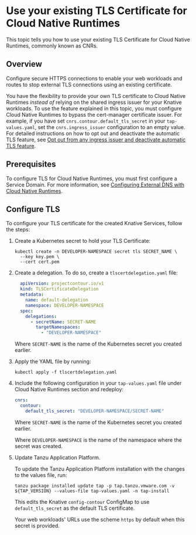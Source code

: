 # Use your existing TLS Certificate for Cloud Native Runtimes

This topic tells you how to use your existing TLS Certificate for Cloud Native Runtimes, commonly known as CNRs.

## <a id='overview'></a> Overview

Configure secure HTTPS connections to enable your web workloads and routes to stop external TLS connections
using an existing certificate.

You have the flexibility to provide your own TLS certificate to Cloud Native Runtimes
_instead of_ relying on the shared ingress issuer for your Knative workloads. To use the feature explained in this topic,
you must configure Cloud Native Runtimes to bypass the cert-manager certificate issuer. For example, if you have set `cnrs.contour.default_tls_secret` in your `tap-values.yaml`,
set the `cnrs.ingress_issuer` configuration to an empty value. For detailed instructions on how to opt out and deactivate the automatic TLS feature, see [Opt out from any ingress issuer and deactivate automatic TLS feature](./auto-tls/tls-guides-deactivate-autotls.hbs.md).

## <a id='prereqs'></a> Prerequisites

To configure TLS for Cloud Native Runtimes, you must first configure a Service Domain. For more information, see [Configuring External DNS with Cloud Native Runtimes](./external_dns.hbs.md).

## <a id='config'></a> Configure TLS

To configure your TLS certificate for the created Knative Services, follow the steps:

1. Create a Kubernetes secret to hold your TLS Certificate:

    ```console
    kubectl create -n DEVELOPER-NAMESPACE secret tls SECRET_NAME \
      --key key.pem \
      --cert cert.pem
    ```

1. Create a delegation. To do so, create a `tlscertdelegation.yaml` file:

    ```yaml
      apiVersion: projectcontour.io/v1
      kind: TLSCertificateDelegation
      metadata:
        name: default-delegation
        namespace: DEVELOPER-NAMESPACE
      spec:
        delegations:
          - secretName: SECRET-NAME
            targetNamespaces:
              - "DEVELOPER-NAMESPACE"
    ```

    Where `SECRET-NAME` is the name of the Kubernetes secret you created earlier.

1. Apply the YAML file by running:

    ```console
    kubectl apply -f tlscertdelegation.yaml
    ```

1. Include the following configuration in your `tap-values.yaml` file under Cloud Native Runtimes section and redeploy:

    ```yaml
    cnrs:
      contour:
        default_tls_secret: "DEVELOPER-NAMESPACE/SECRET-NAME"
    ```

    Where `SECRET-NAME` is the name of the Kubernetes secret you created earlier.

    Where `DEVELOPER-NAMESPACE` is the name of the namespace where the secret was created.

1. Update Tanzu Application Platform.

    To update the Tanzu Application Platform installation with the changes to the values file, run:

    ```console
    tanzu package installed update tap -p tap.tanzu.vmware.com -v ${TAP_VERSION} --values-file tap-values.yaml -n tap-install
    ```

    This edits the Knative `config-contour` ConfigMap to use `default_tls_secret` as the default TLS certificate.

    Your web workloads' URLs use the scheme `https` by default when this secret is provided.
